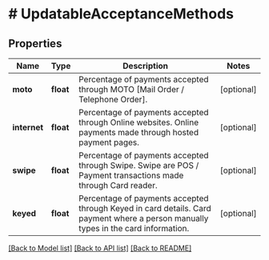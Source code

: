 # # UpdatableAcceptanceMethods

## Properties

Name | Type | Description | Notes
------------ | ------------- | ------------- | -------------
**moto** | **float** | Percentage of payments accepted through MOTO [Mail Order / Telephone Order]. | [optional]
**internet** | **float** | Percentage of payments accepted through Online websites. Online payments made through hosted payment pages. | [optional]
**swipe** | **float** | Percentage of payments accepted through Swipe. Swipe are POS / Payment transactions made through Card reader. | [optional]
**keyed** | **float** | Percentage of payments accepted through Keyed in card details. Card payment where a person manually types in the card information. | [optional]

[[Back to Model list]](../../README.md#models) [[Back to API list]](../../README.md#endpoints) [[Back to README]](../../README.md)
